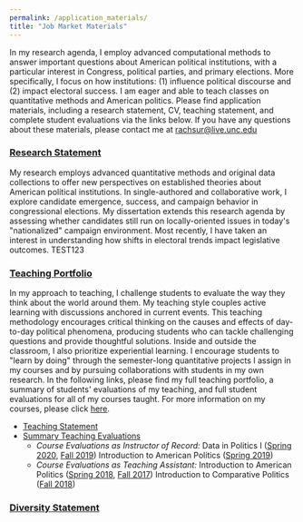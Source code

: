 ```yaml
---
permalink: /application_materials/
title: "Job Market Materials"
---
```


In my research agenda, I employ advanced computational methods to answer important questions about American political institutions, with a particular interest in Congress, political parties, and primary elections. More specifically, I focus on how institutions: (1) influence political discourse and (2) impact electoral success. I am eager and able to teach classes on quantitative methods and American politics. 
Please find application materials, including a research statement, CV, teaching statement, and complete student evaluations via the links below. If you have any questions about these materials, please contact me at [rachsur@live.unc.edu](mailto:rachsur@live.unc.edu)

### [Research Statement](/files/porter_research_statement.pdf)
My research employs advanced quantitative methods and original data collections to offer new perspectives on established theories about American political institutions. In single-authored and collaborative work, I explore candidate emergence, success, and campaign behavior in congressional elections. My dissertation extends this research agenda by assessing whether candidates still run on locally-oriented issues in today's "nationalized" campaign environment. Most recently, I have taken an interest in understanding how shifts in electoral trends impact legislative outcomes. TEST123

### [Teaching Portfolio](/files/porter_teaching_portfolio.pdf)
In my approach to teaching, I challenge students to evaluate the way they think about the world around them. My teaching style couples active learning with discussions anchored in current events. This teaching methodology encourages critical thinking on the causes and effects of day-to-day political phenomena, producing students who can tackle challenging questions and provide thoughtful solutions. Inside and outside the classroom, I also prioritize experiential learning. I encourage students to "learn by doing" through the semester-long quantitative projects I assign in my courses and by pursuing collaborations with students in my own research. In the following links, please find my full teaching portfolio, a summary of students' evaluations of my teaching, and full student evaluations for all of my courses taught. For more information on my courses, please click [here](https://rachelporter.org/teaching/). 

- [Teaching Statement](/files/teaching_statement.pdf)
- [Summary Teaching Evaluations](/files/teaching_evaluation_summary.pdf)
    - *Course Evaluations as Instructor of Record:* Data in Politics I ([Spring 2020](/files/porter_281_SP20.pdf), [Fall 2019](/files/porter_281_FA19.pdf)) Introduction to American Politics ([Spring 2019](/files/porter_100_SP19.pdf))
    - *Course Evaluations as Teaching Assistant:* Introduction to American Politics ([Spring 2018](/files/porter_281_FA19.pdf), [Fall 2017](/files/porter_100_FA17.pdf)) Introduction to Comparative Politics ([Fall 2018](/files/porter_100_SP19.pdf))
    
### [Diversity Statement](/files/diversity_statement.pdf)
